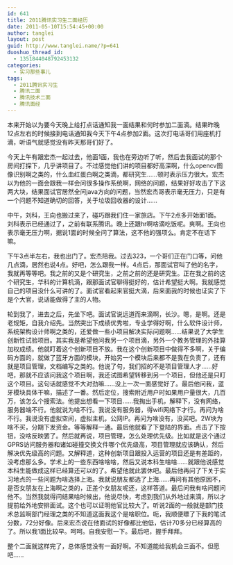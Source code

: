```yaml
---
id: 641
title: 2011腾讯实习生二面经历
date: 2011-05-10T15:54:45+00:00
author: tanglei
layout: post
guid: http://www.tanglei.name/?p=641
duoshuo_thread_id:
  - 1351844048792453132
categories:
  - 实习那些事儿
tags:
  - 2011腾讯实习生
  - 腾讯二面
  - 腾讯技术二面
  - 腾讯面经
---
```

本来开始以为要今天晚上给打点话通知我一面结果和何时参加二面滴。结果昨晚12点左右的时候接到电话通知我今天下午4点参加2面。这次打电话哥们用座机打滴，听语气就感觉没有昨天那哥们好了。

今天上午有跟宏杰一起过去，他面1面，我也在旁边听了听，然后去我面试的那个房间打探下，几乎讲项目了。不过感觉他们讲的项目都好高深啊，什么opencv图像识别啊之类的，什么血红蛋白啊之类滴，都研究生……顿时表示压力很大。宏杰以为他的一面会跟我一样会问很多操作系统啊，网络的问题，结果好好攻击了下这两大块，结果面试官居然全问java方向的问题，当然宏杰哥表示毫无压力，只是有一个问题不知道确切的回答，关于垃圾回收器的设计……

中午，刘科，王向也搬过来了，碰巧跟我们住一家旅店。下午2点多开始面1面。刘科表示已经通过了，之前有联系腾讯。晚上还跟hr啊啥滴吃饭呢。爽啊。王向也表示毫无压力啊，据说1面的时候全问了算法，这不他的强项么。肯定不在话下嘛。

下午3点半左右，我也出门了。宏杰陪我。过去323，一个哥们正在门口等，问他几点滴，居然也说4点。好吧，怎么跟我一样。4点后，那面试官叫了他的名字，我就再等等吧。我之前的又是个研究生，之前之前的还是研究生。正在我之前的这个研究生，华科的计算机滴，跟那面试官聊得挺好的，估计希望挺大啊。我就感觉自己的项目没什么可讲的了。面试官看起来官挺大滴，后来面我的时候也证实了下是个大官，说话能做得了主的人物。

轮到我了，进去之后，先坐下吧。面试官说远道而来滴啊，长沙。嗯，是啊。还是老规矩，自我介绍先。当然突出下成绩优秀啦，专业学得好啊，什么软件设计师，系统架构设计师啊之类的，还爱做一些小项目解决实际问题啊……结果说了大学生创新性试验项目。其实我是希望他问我另一个项目滴，另外一个教务管理的外挂算加权成绩。他就盯着这个创新项目不放。我在这个创新项目中做得不多啊，关于编码方面的，就做了蓝牙方面的模块，开始另一个模块后来都不是我在负责了，还有就是项目管理，文档编写之类的。他说了句，我们招的不是项目管理人才……好吧，那就不应该问我这个项目啊，我还试图希望转移到另一个项目，但他还是只盯这个项目。这句话就感觉不大对劲嘛……没上一次一面感觉好了。最后他问我，蓝牙模块具体干嘛，描述了一番。然后定位，搜索附近用户时如果用户量很大，几百万，该怎么个搜索法。他提出想看一下项目……我掏出手机，解释下，没有网络，服务器端不行。他就说为啥不行。我说没有服务器，得wifi网络下才行。再问为啥不行。我说没有虚拟空间，虚拟主机，公网IP。再问为啥没有，没买吧。2W块为啥不买，分期下发资金。等等解释一通。最后他就看了下登陆的界面。点击了下按钮，没啥反映罢了。然后就再说，项目管理，怎么处理优先级。比如就是这个通过GPRS访问服务器和诸如碰撞交换文件哪个优先级高，项目管理就应该确认，然后解决优先级高的问题。又解释道，这种创新项目跟投入运营的项目还是有差距的，没考虑那么多。学术上的一些东西啥啥啥，然后又说本科生啥啥……就跟他说感觉本科生能做成这样已经算还可以的了。希望他就此罢休吧。最后他再问了下关于实习地点的一些问题为啥选择上海。我就说朋友都选了上海……再问有其他原因不，是否女朋友在上海啊之类的，正差个女朋友呢还，这样答道。最后问我有啥问题问他不。当然我就得问结果啥时候出，他说尽快，考虑到我们从外地过来滴，所以才提前给外地安排面试。这个也可以证明他官比较大了。听说2面的一般就是部门技术总监啊部门经理之类的不知道这面我这个是啥职位。呃，我顺便瞟了下我的笔试分数，72分好像。后来宏杰说在他面试的好像都比他低，估计70多分已经算高的了。所以我1面比较早。呵呵。自我安慰一下。最后吧，握手拜拜。

整个二面就这样完了，总体感觉没有一面好啊。不知道能给我机会三面不。但愿吧……
